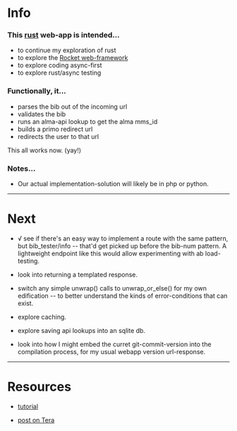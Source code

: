 Info
====

### This [rust](https://www.rust-lang.org) web-app is intended...

- to continue my exploration of rust
- to explore the [Rocket web-framework](https://rocket.rs)
- to explore coding async-first
- to explore rust/async testing

### Functionally, it...

- parses the bib out of the incoming url
- validates the bib
- runs an alma-api lookup to get the alma mms_id
- builds a primo redirect url
- redirects the user to that url

This all works now. (yay!)

### Notes...

- Our actual implementation-solution will likely be in php or python.

---


Next
====

- √ see if there's an easy way to implement a route with the same pattern, but bib_tester/info -- that'd get picked up before the bib-num pattern. A lightweight endpoint like this would allow experimenting with ab load-testing.

- look into returning a templated response.

- switch any simple unwrap() calls to unwrap_or_else() for my own edification -- to better understand the kinds of error-conditions that can exist.

- explore caching.

- explore saving api lookups into an sqlite db.

- look into how I might embed the curret git-commit-version into the compilation process, for my usual webapp version url-response.

---


Resources
=========

- [tutorial](https://dev.to/davidedelpapa/rocket-tutorial-01-basics-4ph9)

- [post on Tera](https://blog.logrocket.com/top-3-templating-libraries-for-rust/)
